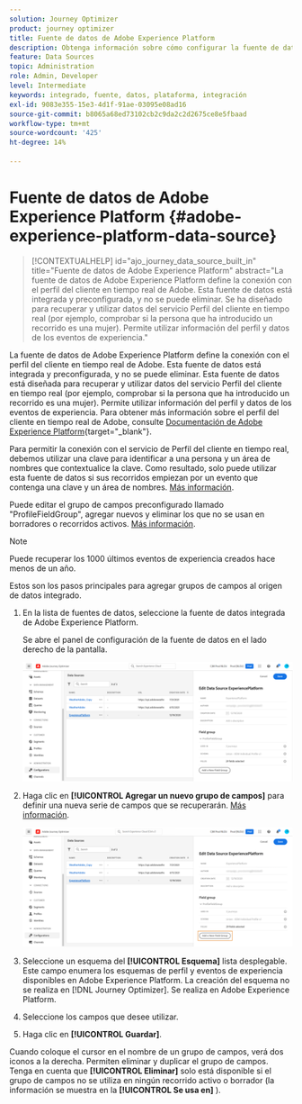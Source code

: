 ```yaml
---
solution: Journey Optimizer
product: journey optimizer
title: Fuente de datos de Adobe Experience Platform
description: Obtenga información sobre cómo configurar la fuente de datos de Adobe Experience Platform
feature: Data Sources
topic: Administration
role: Admin, Developer
level: Intermediate
keywords: integrado, fuente, datos, plataforma, integración
exl-id: 9083e355-15e3-4d1f-91ae-03095e08ad16
source-git-commit: b8065a68ed73102cb2c9da2c2d2675ce8e5fbaad
workflow-type: tm+mt
source-wordcount: '425'
ht-degree: 14%

---
```


# Fuente de datos de Adobe Experience Platform {#adobe-experience-platform-data-source}

>[!CONTEXTUALHELP]
>id="ajo_journey_data_source_built_in"
>title="Fuente de datos de Adobe Experience Platform"
>abstract="La fuente de datos de Adobe Experience Platform define la conexión con el perfil del cliente en tiempo real de Adobe. Esta fuente de datos está integrada y preconfigurada, y no se puede eliminar. Se ha diseñado para recuperar y utilizar datos del servicio Perfil del cliente en tiempo real (por ejemplo, comprobar si la persona que ha introducido un recorrido es una mujer). Permite utilizar información del perfil y datos de los eventos de experiencia."

La fuente de datos de Adobe Experience Platform define la conexión con el perfil del cliente en tiempo real de Adobe. Esta fuente de datos está integrada y preconfigurada, y no se puede eliminar. Esta fuente de datos está diseñada para recuperar y utilizar datos del servicio Perfil del cliente en tiempo real (por ejemplo, comprobar si la persona que ha introducido un recorrido es una mujer). Permite utilizar información del perfil y datos de los eventos de experiencia. Para obtener más información sobre el perfil del cliente en tiempo real de Adobe, consulte [Documentación de Adobe Experience Platform](https://experienceleague.adobe.com/docs/experience-platform/profile/home.html?lang=es){target="_blank"}.


Para permitir la conexión con el servicio de Perfil del cliente en tiempo real, debemos utilizar una clave para identificar a una persona y un área de nombres que contextualice la clave. Como resultado, solo puede utilizar esta fuente de datos si sus recorridos empiezan por un evento que contenga una clave y un área de nombres. [Más información](../building-journeys/journey.md).

Puede editar el grupo de campos preconfigurado llamado &quot;ProfileFieldGroup&quot;, agregar nuevos y eliminar los que no se usan en borradores o recorridos activos. [Más información](../datasource/configure-data-sources.md#define-field-groups).


>[!NOTE]
>
>Puede recuperar los 1000 últimos eventos de experiencia creados hace menos de un año.

Estos son los pasos principales para agregar grupos de campos al origen de datos integrado.

1. En la lista de fuentes de datos, seleccione la fuente de datos integrada de Adobe Experience Platform.

   Se abre el panel de configuración de la fuente de datos en el lado derecho de la pantalla.

   ![](assets/journey23.png)

1. Haga clic en **[!UICONTROL Agregar un nuevo grupo de campos]** para definir una nueva serie de campos que se recuperarán. [Más información](../datasource/configure-data-sources.md#define-field-groups).

   ![](assets/journey24.png)

1. Seleccione un esquema del **[!UICONTROL Esquema]** lista desplegable. Este campo enumera los esquemas de perfil y eventos de experiencia disponibles en Adobe Experience Platform. La creación del esquema no se realiza en [!DNL Journey Optimizer]. Se realiza en Adobe Experience Platform.
1. Seleccione los campos que desee utilizar.
1. Haga clic en **[!UICONTROL Guardar]**.

Cuando coloque el cursor en el nombre de un grupo de campos, verá dos iconos a la derecha. Permiten eliminar y duplicar el grupo de campos. Tenga en cuenta que **[!UICONTROL Eliminar]** solo está disponible si el grupo de campos no se utiliza en ningún recorrido activo o borrador (la información se muestra en la **[!UICONTROL Se usa en]** ).
